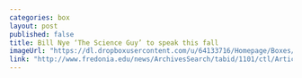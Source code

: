 ```yaml
---
categories: box
layout: post
published: false
title: Bill Nye ‘The Science Guy’ to speak this fall
imageUrl: "https://dl.dropboxusercontent.com/u/64133716/Homepage/Boxes/Bill-Nye-4792-garden.jpg"
link: "http://www.fredonia.edu/news/ArchivesSearch/tabid/1101/ctl/ArticleView/mid/1878/articleId/4847/Bill_Nye_The_Science_Guy_to_speak_this_fall.aspx"
---
```


